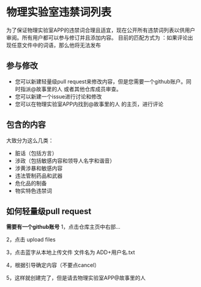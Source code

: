 # 物理实验室违禁词列表
为了保证物理实验室APP的违禁词合理且适宜，现在公开所有违禁词列表以供用户审阅。所有用户都可以参与修订并且添加内容。
目前的匹配方式为 ：如果评论出现任意文件中的词语，那么他将无法发布

## 参与修改
- 您可以新建轻量级pull request来修改内容，但是您需要一个github账户。同时指派@故事里的人 或者其他仓库成员审查。
- 您可以新建一个issue进行讨论和修改
- 您可以在物理实验室APP内找到@故事里的人 的主页，进行评论

## 包含的内容
大致分为这么几类：
- 脏话（包括方言）
- 涉政（包括敏感内容和领导人名字和谐音）
- 涉黄涉暴和敏感内容
- 违法管制药品和武器
- 危化品的制备
- 物实特色违禁词

## 如何轻量级pull request
**需要有一个github账号**
1，点击仓库主页中右部...

2，点击 upload files

3，点击蓝字从本地上传文件 文件名为 ADD+用户名.txt

4，根据引导确定内容（不要点cancel）

5，这样就创建完了，但是请去物理实验室APP@故事里的人


